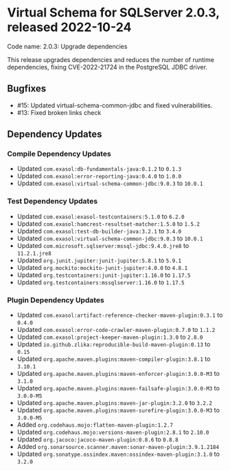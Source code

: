 # Virtual Schema for SQLServer 2.0.3, released 2022-10-24

Code name: 2.0.3: Upgrade dependencies

This release upgrades dependencies and reduces the number of runtime dependencies, fixing CVE-2022-21724 in the PostgreSQL JDBC driver.

## Bugfixes

* #15: Updated virtual-schema-common-jdbc and fixed vulnerabilities.
* #13: Fixed broken links check

## Dependency Updates

### Compile Dependency Updates

* Updated `com.exasol:db-fundamentals-java:0.1.2` to `0.1.3`
* Updated `com.exasol:error-reporting-java:0.4.0` to `1.0.0`
* Updated `com.exasol:virtual-schema-common-jdbc:9.0.3` to `10.0.1`

### Test Dependency Updates

* Updated `com.exasol:exasol-testcontainers:5.1.0` to `6.2.0`
* Updated `com.exasol:hamcrest-resultset-matcher:1.5.0` to `1.5.2`
* Updated `com.exasol:test-db-builder-java:3.2.1` to `3.4.0`
* Updated `com.exasol:virtual-schema-common-jdbc:9.0.3` to `10.0.1`
* Updated `com.microsoft.sqlserver:mssql-jdbc:9.4.0.jre8` to `11.2.1.jre8`
* Updated `org.junit.jupiter:junit-jupiter:5.8.1` to `5.9.1`
* Updated `org.mockito:mockito-junit-jupiter:4.0.0` to `4.8.1`
* Updated `org.testcontainers:junit-jupiter:1.16.0` to `1.17.5`
* Updated `org.testcontainers:mssqlserver:1.16.0` to `1.17.5`

### Plugin Dependency Updates

* Updated `com.exasol:artifact-reference-checker-maven-plugin:0.3.1` to `0.4.0`
* Updated `com.exasol:error-code-crawler-maven-plugin:0.7.0` to `1.1.2`
* Updated `com.exasol:project-keeper-maven-plugin:1.3.0` to `2.8.0`
* Updated `io.github.zlika:reproducible-build-maven-plugin:0.13` to `0.15`
* Updated `org.apache.maven.plugins:maven-compiler-plugin:3.8.1` to `3.10.1`
* Updated `org.apache.maven.plugins:maven-enforcer-plugin:3.0.0-M3` to `3.1.0`
* Updated `org.apache.maven.plugins:maven-failsafe-plugin:3.0.0-M3` to `3.0.0-M5`
* Updated `org.apache.maven.plugins:maven-jar-plugin:3.2.0` to `3.2.2`
* Updated `org.apache.maven.plugins:maven-surefire-plugin:3.0.0-M3` to `3.0.0-M5`
* Added `org.codehaus.mojo:flatten-maven-plugin:1.2.7`
* Updated `org.codehaus.mojo:versions-maven-plugin:2.8.1` to `2.10.0`
* Updated `org.jacoco:jacoco-maven-plugin:0.8.6` to `0.8.8`
* Added `org.sonarsource.scanner.maven:sonar-maven-plugin:3.9.1.2184`
* Updated `org.sonatype.ossindex.maven:ossindex-maven-plugin:3.1.0` to `3.2.0`
